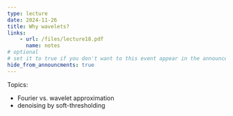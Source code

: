 ```yaml
---
type: lecture
date: 2024-11-26
title: Why wavelets?
links:
    - url: /files/lecture18.pdf
      name: notes
# optional
# set it to true if you don't want to this event appear in the announcements section
hide_from_announcments: true
---
```

Topics:
* Fourier vs. wavelet approximation
* denoising by soft-thresholding

